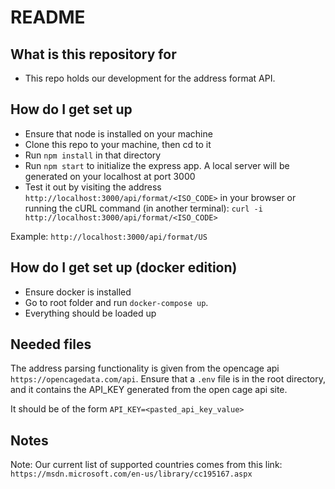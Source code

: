 # README #

## What is this repository for ##

* This repo holds our development for the address format API.

## How do I get set up ##

* Ensure that node is installed on your machine
* Clone this repo to your machine, then cd to it
* Run `npm install` in that directory
* Run `npm start` to initialize the express app. A local server will be generated on your localhost at port 3000
* Test it out by visiting the address `http://localhost:3000/api/format/<ISO_CODE>` in your browser or running the cURL command (in another terminal): `curl -i http://localhost:3000/api/format/<ISO_CODE>`

Example: `http://localhost:3000/api/format/US`

## How do I get set up (docker edition) ##

* Ensure docker is installed
* Go to root folder and run `docker-compose up`.
* Everything should be loaded up

## Needed files ##

The address parsing functionality is given from the opencage api `https://opencagedata.com/api`. 
Ensure that a `.env` file is in the root directory, and it contains the API_KEY generated from the open cage api site.

It should be of the form `API_KEY=<pasted_api_key_value>`

## Notes ##

Note: Our current list of supported countries comes from this link: `https://msdn.microsoft.com/en-us/library/cc195167.aspx`
